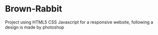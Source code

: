 # Brown-Rabbit
Project using HTML5 CSS Javascript for a responsive website, following a design is made by photoshop
